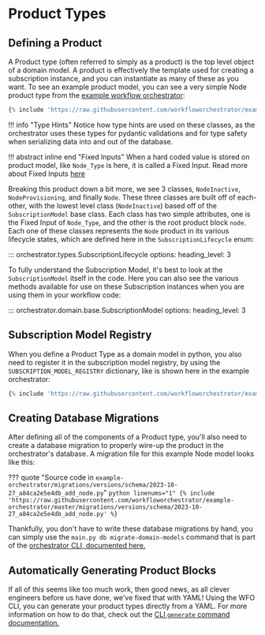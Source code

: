 # Product Types

## Defining a Product

A Product type (often referred to simply as a product) is the top level object of a domain model. A product is effectively the template used for creating a subscription instance, and you can instantiate as many of these as you want. To see an example product model, you can see a very simple Node product type from the [example workflow orchestrator](https://github.com/workfloworchestrator/example-orchestrator):

```python
{% include 'https://raw.githubusercontent.com/workfloworchestrator/example-orchestrator/master/products/product_types/node.py' %}
```

!!! info "Type Hints"
    Notice how type hints are used on these classes, as the orchestrator uses these types for pydantic validations and for type safety when serializing data into and out of the database.

!!! abstract inline end "Fixed Inputs"
    When a hard coded value is stored on product model, like `Node_Type` is here, it is called a Fixed Input. Read more about Fixed Inputs [here](fixed_inputs.md)

Breaking this product down a bit more, we see 3 classes, `NodeInactive`, `NodeProvisioning`, and finally `Node`. These three classes are built off of each-other, with the lowest level class (`NodeInactive`) based off of the `SubscriptionModel` base class. Each class has two simple attributes, one is the Fixed Input of `Node_Type`, and the other is the root product block `node`. Each one of these classes represents the `Node` product in its various lifecycle states, which are defined here in the `SubscriptionLifecycle` enum:

::: orchestrator.types.SubscriptionLifecycle
    options:
        heading_level: 3

To fully understand the Subscription Model, it's best to look at the `SubscriptionModel` itself in the code. Here you can also see the various methods available for use on these Subscription instances when you are using them in your workflow code:

::: orchestrator.domain.base.SubscriptionModel
    options:
        heading_level: 3

## Subscription Model Registry

When you define a Product Type as a domain model in python, you also need to register it in the subscription model registry, by using the `SUBSCRIPTION_MODEL_REGISTRY` dictionary, like is shown here in the example orchestrator:

```python
{% include 'https://raw.githubusercontent.com/workfloworchestrator/example-orchestrator/master/products/__init__.py' %}
```

## Creating Database Migrations

After defining all of the components of a Product type, you'll also need to create a database migration to properly wire-up the product in the orchestrator's database. A migration file for this example Node model looks like this:

??? quote "Source code in `example-orchestrator/migrations/versions/schema/2023-10-27_a84ca2e5e4db_add_node.py`"
    ```python linenums="1"
    {% include 'https://raw.githubusercontent.com/workfloworchestrator/example-orchestrator/master/migrations/versions/schema/2023-10-27_a84ca2e5e4db_add_node.py' %}
    ```

Thankfully, you don't have to write these database migrations by hand, you can simply use the `main.py db migrate-domain-models` command that is part of the [orchestrator CLI, documented here.](../../cli/#migrate-domain-models)

## Automatically Generating Product Blocks

If all of this seems like too much work, then good news, as all clever engineers before us have done, we've fixed that with YAML! Using the WFO CLI, you can generate your product types directly from a YAML. For more information on how to do that, check out the [CLI `generate` command documentation.](../../cli/#generate)
